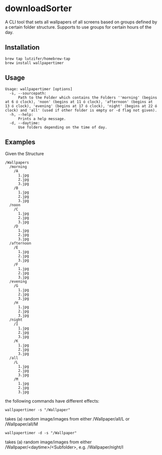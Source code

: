 # downloadSorter
A CLI tool that sets all wallpapers of all screens based on groups defined by a certain folder structure. Supports to use groups for certain hours of the day.

## Installation

```
brew tap lutzifer/homebrew-tap
brew install wallpapertimer
```

## Usage

```
Usage: wallpapertimer [options]
  -s, --sourcepath:
      Path to the Folder which contains the Folders ''morning' (begins at 6 ó clock), 'noon' (begins at 11 ó clock), 'afternoon' (begins at 13 ó clock), 'evening' (begins at 17 ó clock), 'night' (begins at 22 ó clock) and 'all' (used if other folder is empty or -d flag not given).
  -h, --help:      
      Prints a help message.
  -d, --daytime:   
      Use folders depending on the time of day.
```

## Examples

Given the Structure 

```
/Wallpapers
  /morning
    /A
      1.jpg
      2.jpg
      3.jpg
    /B
      1.jpg
      2.jpg
      3.jpg
  /noon
    /C
      1.jpg
      2.jpg
      3.jpg
    /D
      1.jpg
      2.jpg
      3.jpg
  /afternoon
    /E
      1.jpg
      2.jpg
      3.jpg
    /F
      1.jpg
      2.jpg
      3.jpg
  /evening
    /G
      1.jpg
      2.jpg
      3.jpg
    /H
      1.jpg
      2.jpg
      3.jpg
  /night
    /I
      1.jpg
      2.jpg
      3.jpg
    /K
      1.jpg
      2.jpg
      3.jpg
  /all
    /L
      1.jpg
      2.jpg
      3.jpg
    /M
      1.jpg
      2.jpg
      3.jpg
```

the following commands have different effects:

```
wallpapertimer -s "/Wallpaper"
```

takes (a) random image/images from either /Wallpaper/all/L or /Wallpaper/all/M

```
wallpapertimer -d -s "/Wallpaper"
```

takes (a) random image/images from either /Wallpaper/\<daytime\>/\<Subfolder\>, e.g. /Wallpaper/night/I
